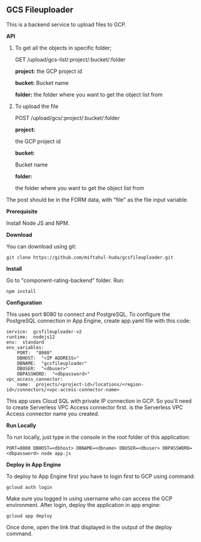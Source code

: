   

##  GCS Fileuploader

  
  

This is a backend service to upload files to GCP.

**API**

1. To get all the objects in specific folder;

    GET /upload/gcs-list/:project/:bucket/:folder
    
    **project:**
    the GCP project id
    
    **bucket:**
    Bucket name
    
    **folder:**
    the folder where you want to get the object list from

2. To upload the file

  
    POST /upload/gcs/:project/:bucket/:folder
    
    **project:**
    
    the GCP project id
    
    **bucket:**
    
    Bucket name
    
    **folder:**
    
    the folder where you want to get the object list from

  

The post should be in the FORM data, with "file" as the file input variable.

  
  

**Prerequisite**

  

Install Node JS and NPM.

  

**Download**

  

You can download using git:

  

    git clone https://github.com/miftahul-huda/gcsfileuploader.git

**Install**

Go to "component-rating-backend" folder. Run:

    npm install

**Configuration**

  

This uses port 8080 to connect and PostgreSQL. To configure the PostgreSQL connection in App Engine, create app.yaml file with this code:

    service:  gcsfileuploader-v2
    runtime:  nodejs12
    env:  standard
    env_variables:
	    PORT:  "8080"
	    DBHOST:  "<IP ADDRESS>"
	    DBNAME:  "gcsfileuploader"
	    DBUSER:  "<dbuser>"
	    DBPASSWORD:  "<dbpassword>"
    vpc_access_connector:
	    name:  projects/<project-id>/locations/<region-id>/connectors/<vpc-access-connector-name>

This app uses Cloud SQL with private IP connection in GCP. So you'll need to create Serverless VPC Access connector first. <vpc-access-connector-name> is the Serverless VPC Access connector name you created.

**Run Locally**

To run locally, just type in the console in the root folder of this application:

    PORT=8080 DBHOST=<dbhost> DBNAME=<dbname> DBUSER=<dbuser> DBPASSWORD=<dbpassword> node app.js

**Deploy in App Engine**


To deploy to App Engine first you have to login first to GCP using command:

    gcloud auth login

Make sure you logged in using username who can access the GCP environment.
After login, deploy the application in app engine:

    gcloud app deploy

Once done, open the link that displayed in the output of the deploy command.